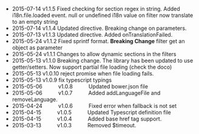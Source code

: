 * 2015-07-14   v1.1.5   Fixed checking for section regex in string.  Added i18n.file.loaded event.  null or undefined i18n value on filter now translate to an empty string   
* 2015-07-14   v1.1.4   Updated directive.  Breaking change on parameters.   
* 2015-07-13   v1.1.3   Updated directive.  Added onTranslationFailed.   
* 2015-05-24   v1.1.2   Fixed sprintf format. **Breaking Change** filter get an object as parameter
* 2015-05-24   v1.1.1   Changes to allow dynamic sections in the filters
* 2015-05-13   v1.1.0   Breaking change. The library has been updated to use getter/setters. 
                        Now support partial file loading (check the doco)
* 2015-05-13   v1.0.10  reject promise when file loading fails.
* 2015-05-13   v1.0.9   fix typescript typings
* 2015-05-06   v1.0.8   Updated bower.json file 
* 2015-05-06   v1.0.7   Added addLanguageFile and removeLanguage. 
* 2015-04-24   v1.0.6   Fixed error when fallback is not set  
* 2015-04-15   v1.0.5   Updated Typescript definition file  
* 2015-04-15   v1.0.4   Added base href tag support.  
* 2015-03-13   v1.0.3   Removed $timeout.  